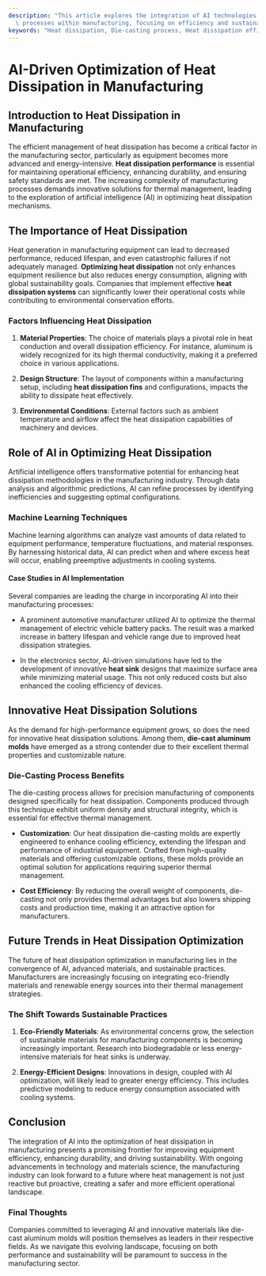 ```yaml
---
description: "This article explores the integration of AI technologies in optimizing heat dissipation\
  \ processes within manufacturing, focusing on efficiency and sustainability."
keywords: "Heat dissipation, Die-casting process, Heat dissipation efficiency, Heat sink"
---
```

# AI-Driven Optimization of Heat Dissipation in Manufacturing

## Introduction to Heat Dissipation in Manufacturing

The efficient management of heat dissipation has become a critical factor in the manufacturing sector, particularly as equipment becomes more advanced and energy-intensive. **Heat dissipation performance** is essential for maintaining operational efficiency, enhancing durability, and ensuring safety standards are met. The increasing complexity of manufacturing processes demands innovative solutions for thermal management, leading to the exploration of artificial intelligence (AI) in optimizing heat dissipation mechanisms.

## The Importance of Heat Dissipation

Heat generation in manufacturing equipment can lead to decreased performance, reduced lifespan, and even catastrophic failures if not adequately managed. **Optimizing heat dissipation** not only enhances equipment resilience but also reduces energy consumption, aligning with global sustainability goals. Companies that implement effective **heat dissipation systems** can significantly lower their operational costs while contributing to environmental conservation efforts.

### Factors Influencing Heat Dissipation

1. **Material Properties**: The choice of materials plays a pivotal role in heat conduction and overall dissipation efficiency. For instance, aluminum is widely recognized for its high thermal conductivity, making it a preferred choice in various applications.
   
2. **Design Structure**: The layout of components within a manufacturing setup, including **heat dissipation fins** and configurations, impacts the ability to dissipate heat effectively.

3. **Environmental Conditions**: External factors such as ambient temperature and airflow affect the heat dissipation capabilities of machinery and devices.

## Role of AI in Optimizing Heat Dissipation

Artificial intelligence offers transformative potential for enhancing heat dissipation methodologies in the manufacturing industry. Through data analysis and algorithmic predictions, AI can refine processes by identifying inefficiencies and suggesting optimal configurations. 

### Machine Learning Techniques

Machine learning algorithms can analyze vast amounts of data related to equipment performance, temperature fluctuations, and material responses. By harnessing historical data, AI can predict when and where excess heat will occur, enabling preemptive adjustments in cooling systems.

#### Case Studies in AI Implementation

Several companies are leading the charge in incorporating AI into their manufacturing processes:

- A prominent automotive manufacturer utilized AI to optimize the thermal management of electric vehicle battery packs. The result was a marked increase in battery lifespan and vehicle range due to improved heat dissipation strategies.

- In the electronics sector, AI-driven simulations have led to the development of innovative **heat sink** designs that maximize surface area while minimizing material usage. This not only reduced costs but also enhanced the cooling efficiency of devices.

## Innovative Heat Dissipation Solutions

As the demand for high-performance equipment grows, so does the need for innovative heat dissipation solutions. Among them, **die-cast aluminum molds** have emerged as a strong contender due to their excellent thermal properties and customizable nature.

### Die-Casting Process Benefits

The die-casting process allows for precision manufacturing of components designed specifically for heat dissipation. Components produced through this technique exhibit uniform density and structural integrity, which is essential for effective thermal management. 

- **Customization**: Our heat dissipation die-casting molds are expertly engineered to enhance cooling efficiency, extending the lifespan and performance of industrial equipment. Crafted from high-quality materials and offering customizable options, these molds provide an optimal solution for applications requiring superior thermal management.

- **Cost Efficiency**: By reducing the overall weight of components, die-casting not only provides thermal advantages but also lowers shipping costs and production time, making it an attractive option for manufacturers.

## Future Trends in Heat Dissipation Optimization

The future of heat dissipation optimization in manufacturing lies in the convergence of AI, advanced materials, and sustainable practices. Manufacturers are increasingly focusing on integrating eco-friendly materials and renewable energy sources into their thermal management strategies. 

### The Shift Towards Sustainable Practices

1. **Eco-Friendly Materials**: As environmental concerns grow, the selection of sustainable materials for manufacturing components is becoming increasingly important. Research into biodegradable or less energy-intensive materials for heat sinks is underway.

2. **Energy-Efficient Designs**: Innovations in design, coupled with AI optimization, will likely lead to greater energy efficiency. This includes predictive modeling to reduce energy consumption associated with cooling systems.

## Conclusion

The integration of AI into the optimization of heat dissipation in manufacturing presents a promising frontier for improving equipment efficiency, enhancing durability, and driving sustainability. With ongoing advancements in technology and materials science, the manufacturing industry can look forward to a future where heat management is not just reactive but proactive, creating a safer and more efficient operational landscape.

### Final Thoughts

Companies committed to leveraging AI and innovative materials like die-cast aluminum molds will position themselves as leaders in their respective fields. As we navigate this evolving landscape, focusing on both performance and sustainability will be paramount to success in the manufacturing sector.
